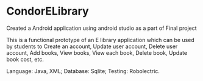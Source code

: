 # CondorELibrary
Created a  Android application using android studio as a part of Final project

This is a functional prototype of an E library application which can be used by students to 
Create an account,
Update user account,
Delete user account,
Add books,
View books,
View each book,
Delete book,
Update book cost, etc.

Language: Java, XML;
Database: Sqlite;
Testing: Robolectric.
